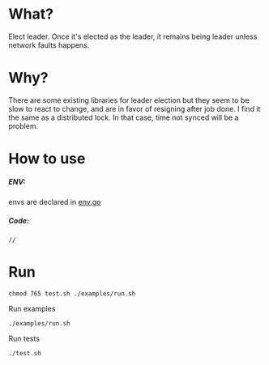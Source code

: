 # What?

Elect leader. Once it's elected as the leader, it remains being leader unless network faults happens.

# Why?

There are some existing libraries for leader election but they seem to be slow to react to change, and are in favor of resigning after job done. I find it the same as a distributed lock. In that case, time not synced will be a problem.

# How to use

##### ENV:

envs are declared in [env.go](env.go)

##### Code:

```
//
```

# Run

```
chmod 765 test.sh ./examples/run.sh
```

Run examples

```
./examples/run.sh
```

Run tests

```
./test.sh
```
